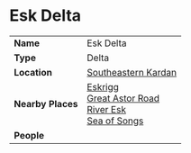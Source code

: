 # Esk Delta

|||
| --- | --- |
| **Name** | Esk Delta | place.4
| **Type** | Delta |
| **Location** | [Southeastern Kardan](../../regions/southeastern-kardan.md) |
| **Nearby Places** | [Eskrigg](../../settlements/cities/eskrigg.md)<br>[Great Astor Road](../../roads/great-astor-road.md)<br>[River Esk](river-esk.md)<br>[Sea of Songs](../seas-oceans/sea-of-songs.md) |
| **People** | |
